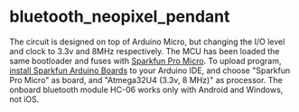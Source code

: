 # bluetooth_neopixel_pendant

The circuit is designed on top of Arduino Micro, but changing the I/O level and clock to 3.3v and 8MHz respectively. The MCU has been loaded the same bootloader and fuses with [Sparkfun Pro Micro](https://www.sparkfun.com/products/12587). To upload program, [install Sparkfun Arduino Boards](https://github.com/sparkfun/Arduino_Boards#installation-instructions) to your Arduino IDE, and choose "Sparkfun Pro Micro" as board, and "Atmega32U4 (3.3v, 8 MHz)" as processor. The onboard bluetooth module HC-06 works only with Android and Windows, not iOS.

